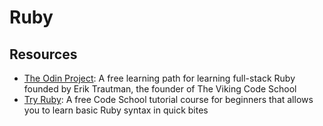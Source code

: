 # Ruby

## Resources

* [The Odin Project](http://www.theodinproject.com/): A free learning path for learning full-stack Ruby founded by Erik Trautman, the founder of The Viking Code School
* [Try Ruby](http://tryruby.org/): A free Code School tutorial course for beginners that allows you to learn basic Ruby syntax in quick bites